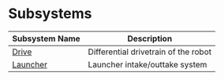 # Subsystems

| Subsystem Name                     | Description                          |
|------------------------------------|--------------------------------------|
| [Drive](./DriveSubsystem.kt)       | Differential drivetrain of the robot |
| [Launcher](./LauncherSubsystem.kt) | Launcher intake/outtake system       |


